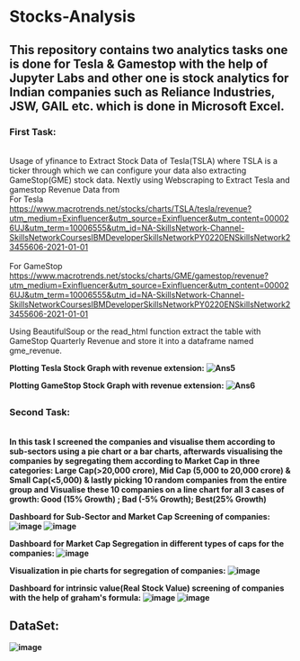 # Stocks-Analysis

## This repository contains two analytics tasks one is done for Tesla & Gamestop with the help of Jupyter Labs and other one is stock analytics for Indian companies such as Reliance Industries, JSW, GAIL etc. which is done in Microsoft Excel.

### First Task: 
<br>Usage of yfinance to Extract Stock Data of Tesla(TSLA) where TSLA is a ticker through which we can configure your data also extracting GameStop(GME) stock data.
Nextly using Webscraping to Extract Tesla and gamestop Revenue Data from 
<br>For Tesla
<br>https://www.macrotrends.net/stocks/charts/TSLA/tesla/revenue?utm_medium=Exinfluencer&utm_source=Exinfluencer&utm_content=000026UJ&utm_term=10006555&utm_id=NA-SkillsNetwork-Channel-SkillsNetworkCoursesIBMDeveloperSkillsNetworkPY0220ENSkillsNetwork23455606-2021-01-01  
<br>For GameStop
<br>https://www.macrotrends.net/stocks/charts/GME/gamestop/revenue?utm_medium=Exinfluencer&utm_source=Exinfluencer&utm_content=000026UJ&utm_term=10006555&utm_id=NA-SkillsNetwork-Channel-SkillsNetworkCoursesIBMDeveloperSkillsNetworkPY0220ENSkillsNetwork23455606-2021-01-01

Using BeautifulSoup or the read_html function extract the table with GameStop Quarterly Revenue and store it into a dataframe named gme_revenue.

<b>Plotting Tesla Stock Graph with revenue extension:
![Ans5](https://user-images.githubusercontent.com/86974424/172063919-c0445639-869a-4151-8790-b0d0d84458f2.png)

<b>Plotting GameStop Stock Graph with revenue extension:
![Ans6](https://user-images.githubusercontent.com/86974424/172063943-7cf66568-e360-41d7-bee0-5a6d0f97ee9a.png)
##
### Second Task:
<br> In this task I screened the companies and visualise them according to sub-sectors using a pie chart or a bar charts, afterwards visualising the companies by segregating them according to Market Cap in three categories: Large Cap(>20,000 crore), Mid Cap (5,000 to 20,000 crore) & Small Cap(<5,000) & lastly picking 10 random companies from the entire group and Visualise these 10 companies on a line chart for all 3 cases of growth: Good (15% Growth) ; Bad (-5% Growth);  Best(25% Growth)

<b>Dashboard for Sub-Sector and Market Cap Screening of companies:
![image](https://user-images.githubusercontent.com/86974424/172064505-9ebee8ed-1684-405b-9d78-d8dafa114a60.png)
![image](https://user-images.githubusercontent.com/86974424/172064553-a60e64c8-56df-4902-9714-548b2265436c.png)

  
<b>Dashboard for Market Cap Segregation in different types of caps for the companies:
![image](https://user-images.githubusercontent.com/86974424/172064631-ba830463-fbea-4710-9b22-bbdc9d0c36b4.png)
  
<b> Visualization in pie charts for segregation of companies:
![image](https://user-images.githubusercontent.com/86974424/172064655-138f158b-a368-4983-8bc0-3ea4ac71ce6c.png)

<b>Dashboard for intrinsic value(Real Stock Value) screening of companies with the help of graham's formula:
![image](https://user-images.githubusercontent.com/86974424/172064704-b3790c41-d36c-4484-a125-8d6ffae87878.png)
![image](https://user-images.githubusercontent.com/86974424/172064717-11958bba-5af5-4b52-a1be-2aadd1620d8c.png)


## DataSet:
![image](https://user-images.githubusercontent.com/86974424/172064539-fbead53d-b5d3-4116-a0b7-cf0000d22cb0.png)
